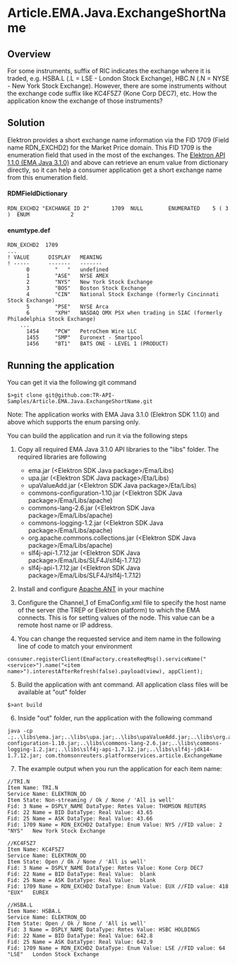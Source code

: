 # Article.EMA.Java.ExchangeShortName
## Overview
For some instruments, suffix of RIC indicates the exchange where it is traded, e.g. HSBA.L (.L = LSE - London Stock Exchange), HBC.N (.N = NYSE - New York Stock Exchange). However, there are some instruments without the exchange code suffix like  KC4F5Z7 (Kone Corp DEC7), etc. How the application know the exchange of those instruments?

## Solution
Elektron provides a short exchange name information via the FID 1709 (Field name RDN_EXCHD2) for the Market Price domain. This FID 1709 is the enumeration field that used in the most of the exchanges. The [Elektron API 1.1.0 (EMA Java 3.1.0)](https://developers.thomsonreuters.com/elektron/elektron-sdk-java) and above can retrieve an enum value from dictionary directly, so it can help a consumer application get a short exchange name from this enumeration field.

#### RDMFieldDictionary
```
RDN_EXCHD2 "EXCHANGE ID 2"       1709  NULL        ENUMERATED    5 ( 3 )  ENUM             2
```

#### enumtype.def
```
RDN_EXCHD2  1709
...
! VALUE      DISPLAY   MEANING
! -----      -------   -------
      0        "   "   undefined
      1        "ASE"   NYSE AMEX
      2        "NYS"   New York Stock Exchange
      3        "BOS"   Boston Stock Exchange
      4        "CIN"   National Stock Exchange (formerly Cincinnati Stock Exchange)
      5        "PSE"   NYSE Arca
      6        "XPH"   NASDAQ OMX PSX when trading in SIAC (formerly Philadelphia Stock Exchange)
	...
      1454     "PCW"   PetroChem Wire LLC
      1455     "SMP"   Euronext - Smartpool
      1456     "BT1"   BATS ONE - LEVEL 1 (PRODUCT)
```
## Running the application
You can get it via the following git command
```
$>git clone git@github.com:TR-API-Samples/Article.EMA.Java.ExchangeShortName.git
```
Note: The application works with EMA Java 3.1.0 (Elektron SDK 1.1.0) and above which supports the enum parsing only.

You can build the application and run it via the following steps

1. Copy all required EMA Java 3.1.0 API libraries to the "libs" folder. The required libraries are following
      - ema.jar (&lt;Elektron SDK Java package&gt;/Ema/Libs)
      - upa.jar (&lt;Elektron SDK Java package&gt;/Eta/Libs)
      - upaValueAdd.jar (&lt;Elektron SDK Java package&gt;/Eta/Libs)
      - commons-configuration-1.10.jar (&lt;Elektron SDK Java package&gt;/Ema/Libs/apache)
      - commons-lang-2.6.jar (&lt;Elektron SDK Java package&gt;/Ema/Libs/apache)
      - commons-logging-1.2.jar (&lt;Elektron SDK Java package&gt;/Ema/Libs/apache)
      - org.apache.commons.collections.jar (&lt;Elektron SDK Java package&gt;/Ema/Libs/apache)
      - slf4j-api-1.7.12.jar (&lt;Elektron SDK Java package&gt;/Ema/Libs/SLF4J/slf4j-1.7.12)
      - slf4j-api-1.7.12.jar (&lt;Elektron SDK Java package&gt;/Ema/Libs/SLF4J/slf4j-1.7.12)

2. Install and configure [Apache ANT](http://ant.apache.org/) in your machine

3. Configure the Channel_1 of EmaConfig.xml file to specify the host name of the server (the TREP or Elektron platform) to which the EMA connects. This is for setting values of the <ChannelGroup><ChannelList><Channel><Host> node. This value can be a remote host name or IP address.

4. You can change the requested service and item name in the following line of code to match your environment
```
consumer.registerClient(EmaFactory.createReqMsg().serviceName("<service>").name("<item name>").interestAfterRefresh(false).payload(view), appClient);
```

5. Build the application with ant command. All application class files will be available at "out" folder
```
$>ant build
```

6. Inside "out" folder, run the application with the following command
```
java -cp .;..\libs\ema.jar;..\libs\upa.jar;..\libs\upaValueAdd.jar;..\libs\org.apache.commons.collections.jar;..\libs\commons-configuration-1.10.jar;..\libs\commons-lang-2.6.jar;..\libs\commons-logging-1.2.jar;..\libs\slf4j-api-1.7.12.jar;..\libs\slf4j-jdk14-1.7.12.jar; com.thomsonreuters.platformservices.article.ExchangeName
```

7. The example output when you run the application for each item name:
```
//TRI.N
Item Name: TRI.N
Service Name: ELEKTRON_DD
Item State: Non-streaming / Ok / None / 'All is well'
Fid: 3 Name = DSPLY_NAME DataType: Rmtes Value: THOMSON REUTERS
Fid: 22 Name = BID DataType: Real Value: 43.65
Fid: 25 Name = ASK DataType: Real Value: 43.66
Fid: 1709 Name = RDN_EXCHD2 DataType: Enum Value: NYS //FID value: 2          "NYS"   New York Stock Exchange

//KC4F5Z7
Item Name: KC4F5Z7
Service Name: ELEKTRON_DD
Item State: Open / Ok / None / 'All is well'
Fid: 3 Name = DSPLY_NAME DataType: Rmtes Value: Kone Corp DEC7
Fid: 22 Name = BID DataType: Real Value:  blank
Fid: 25 Name = ASK DataType: Real Value:  blank
Fid: 1709 Name = RDN_EXCHD2 DataType: Enum Value: EUX //FID value: 418        "EUX"   EUREX

//HSBA.L
Item Name: HSBA.L
Service Name: ELEKTRON_DD
Item State: Open / Ok / None / 'All is well'
Fid: 3 Name = DSPLY_NAME DataType: Rmtes Value: HSBC HOLDINGS
Fid: 22 Name = BID DataType: Real Value: 642.8
Fid: 25 Name = ASK DataType: Real Value: 642.9
Fid: 1709 Name = RDN_EXCHD2 DataType: Enum Value: LSE //FID value: 64        "LSE"   London Stock Exchange

```


